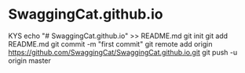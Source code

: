# SwaggingCat.github.io
KYS
echo "# SwaggingCat.github.io" >> README.md
git init
git add README.md
git commit -m "first commit"
git remote add origin https://github.com/SwaggingCat/SwaggingCat.github.io.git
git push -u origin master
